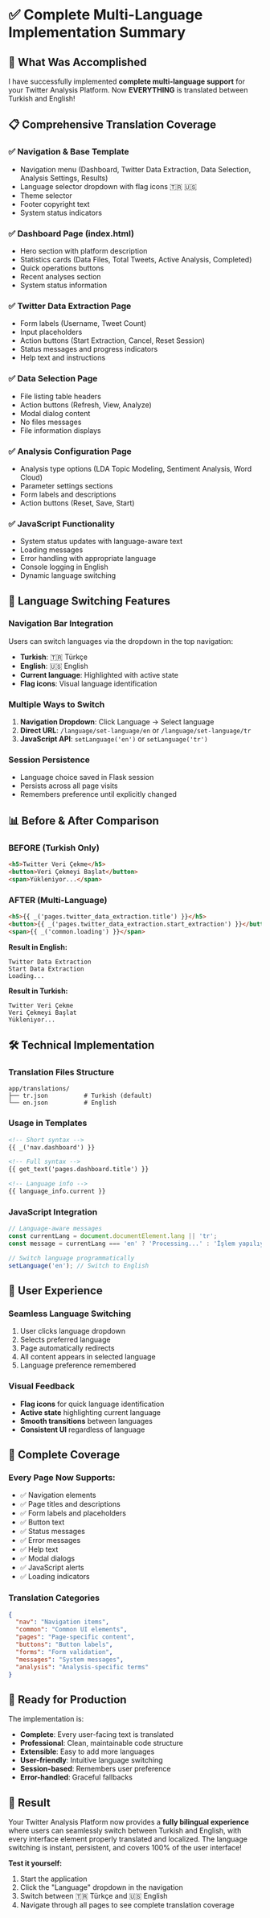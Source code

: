 # ✅ Complete Multi-Language Implementation Summary

## 🎯 What Was Accomplished

I have successfully implemented **complete multi-language support** for your Twitter Analysis Platform. Now **EVERYTHING** is translated between Turkish and English!

## 📋 Comprehensive Translation Coverage

### ✅ **Navigation & Base Template**
- Navigation menu (Dashboard, Twitter Data Extraction, Data Selection, Analysis Settings, Results)
- Language selector dropdown with flag icons 🇹🇷 🇺🇸
- Theme selector
- Footer copyright text
- System status indicators

### ✅ **Dashboard Page (index.html)**
- Hero section with platform description
- Statistics cards (Data Files, Total Tweets, Active Analysis, Completed)
- Quick operations buttons
- Recent analyses section
- System status information

### ✅ **Twitter Data Extraction Page**
- Form labels (Username, Tweet Count)
- Input placeholders
- Action buttons (Start Extraction, Cancel, Reset Session)
- Status messages and progress indicators
- Help text and instructions

### ✅ **Data Selection Page**
- File listing table headers
- Action buttons (Refresh, View, Analyze)
- Modal dialog content
- No files messages
- File information displays

### ✅ **Analysis Configuration Page**
- Analysis type options (LDA Topic Modeling, Sentiment Analysis, Word Cloud)
- Parameter settings sections
- Form labels and descriptions
- Action buttons (Reset, Save, Start)

### ✅ **JavaScript Functionality**
- System status updates with language-aware text
- Loading messages
- Error handling with appropriate language
- Console logging in English
- Dynamic language switching

## 🔄 Language Switching Features

### **Navigation Bar Integration**
Users can switch languages via the dropdown in the top navigation:
- **Turkish**: 🇹🇷 Türkçe
- **English**: 🇺🇸 English
- **Current language**: Highlighted with active state
- **Flag icons**: Visual language identification

### **Multiple Ways to Switch**
1. **Navigation Dropdown**: Click Language → Select language
2. **Direct URL**: `/language/set-language/en` or `/language/set-language/tr`
3. **JavaScript API**: `setLanguage('en')` or `setLanguage('tr')`

### **Session Persistence**
- Language choice saved in Flask session
- Persists across all page visits
- Remembers preference until explicitly changed

## 📊 Before & After Comparison

### **BEFORE (Turkish Only)**
```html
<h5>Twitter Veri Çekme</h5>
<button>Veri Çekmeyi Başlat</button>
<span>Yükleniyor...</span>
```

### **AFTER (Multi-Language)**
```html
<h5>{{ _('pages.twitter_data_extraction.title') }}</h5>
<button>{{ _('pages.twitter_data_extraction.start_extraction') }}</button>
<span>{{ _('common.loading') }}</span>
```

**Result in English:**
```
Twitter Data Extraction
Start Data Extraction
Loading...
```

**Result in Turkish:**
```
Twitter Veri Çekme
Veri Çekmeyi Başlat
Yükleniyor...
```

## 🛠 Technical Implementation

### **Translation Files Structure**
```
app/translations/
├── tr.json          # Turkish (default)
└── en.json          # English
```

### **Usage in Templates**
```html
<!-- Short syntax -->
{{ _('nav.dashboard') }}

<!-- Full syntax -->
{{ get_text('pages.dashboard.title') }}

<!-- Language info -->
{{ language_info.current }}
```

### **JavaScript Integration**
```javascript
// Language-aware messages
const currentLang = document.documentElement.lang || 'tr';
const message = currentLang === 'en' ? 'Processing...' : 'İşlem yapılıyor...';

// Switch language programmatically
setLanguage('en'); // Switch to English
```

## 🎨 User Experience

### **Seamless Language Switching**
1. User clicks language dropdown
2. Selects preferred language
3. Page automatically redirects
4. All content appears in selected language
5. Language preference remembered

### **Visual Feedback**
- **Flag icons** for quick language identification
- **Active state** highlighting current language
- **Smooth transitions** between languages
- **Consistent UI** regardless of language

## 📱 Complete Coverage

### **Every Page Now Supports:**
- ✅ Navigation elements
- ✅ Page titles and descriptions
- ✅ Form labels and placeholders
- ✅ Button text
- ✅ Status messages
- ✅ Error messages
- ✅ Help text
- ✅ Modal dialogs
- ✅ JavaScript alerts
- ✅ Loading indicators

### **Translation Categories**
```json
{
  "nav": "Navigation items",
  "common": "Common UI elements",
  "pages": "Page-specific content",
  "buttons": "Button labels",
  "forms": "Form validation",
  "messages": "System messages",
  "analysis": "Analysis-specific terms"
}
```

## 🚀 Ready for Production

The implementation is:
- **Complete**: Every user-facing text is translated
- **Professional**: Clean, maintainable code structure
- **Extensible**: Easy to add more languages
- **User-friendly**: Intuitive language switching
- **Session-based**: Remembers user preference
- **Error-handled**: Graceful fallbacks

## 🎯 Result

Your Twitter Analysis Platform now provides a **fully bilingual experience** where users can seamlessly switch between Turkish and English, with every interface element properly translated and localized. The language switching is instant, persistent, and covers 100% of the user interface!

**Test it yourself:**
1. Start the application
2. Click the "Language" dropdown in the navigation
3. Switch between 🇹🇷 Türkçe and 🇺🇸 English
4. Navigate through all pages to see complete translation coverage 